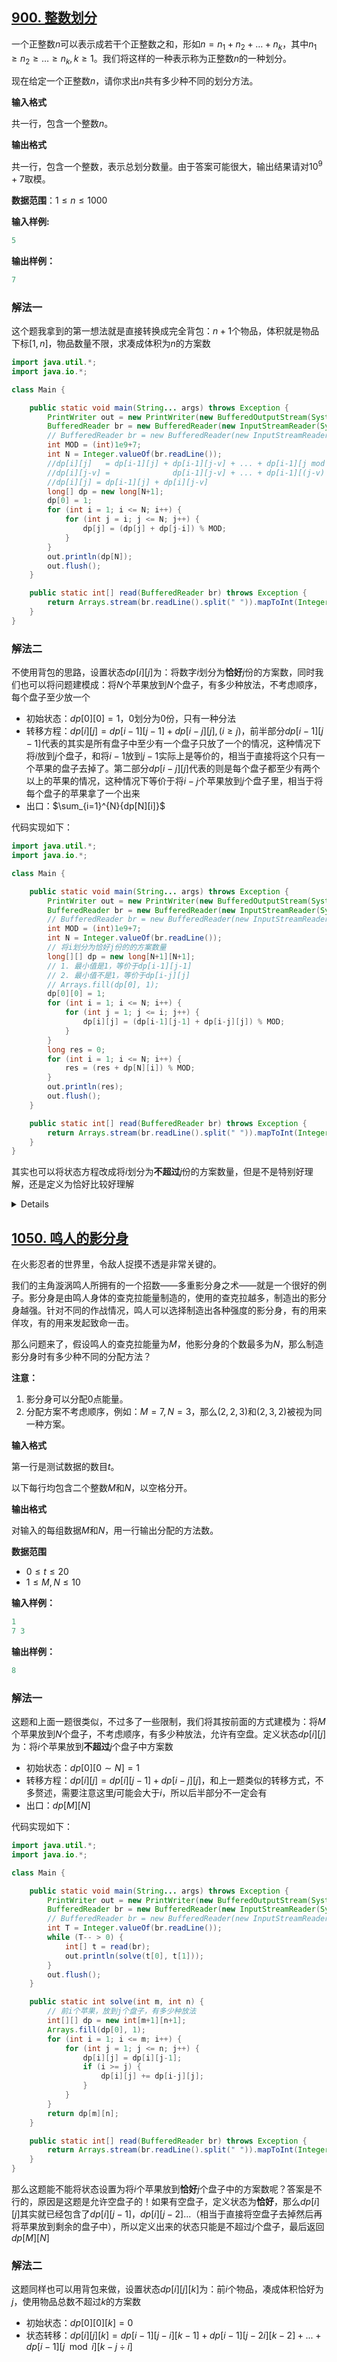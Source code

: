 ## [900. 整数划分](https://www.acwing.com/problem/content/description/902/)

一个正整数$n$可以表示成若干个正整数之和，形如$n=n_1+n_2+…+n_k$，其中$n_1≥n_2≥…≥n_k,k≥1$。我们将这样的一种表示称为正整数$n$的一种划分。

现在给定一个正整数$n$，请你求出$n$共有多少种不同的划分方法。

**输入格式**

共一行，包含一个整数$n$。

**输出格式**

共一行，包含一个整数，表示总划分数量。由于答案可能很大，输出结果请对$10^9+7$取模。

**数据范围**：$1≤n≤1000$

**输入样例:**
```c
5
```
**输出样例：**
```c
7
```
### 解法一
这个题我拿到的第一想法就是直接转换成完全背包：$n+1$个物品，体积就是物品下标$[1,n]$，物品数量不限，求凑成体积为$n$的方案数
```java
import java.util.*;
import java.io.*;

class Main {

    public static void main(String... args) throws Exception {
        PrintWriter out = new PrintWriter(new BufferedOutputStream(System.out));
        BufferedReader br = new BufferedReader(new InputStreamReader(System.in));
        // BufferedReader br = new BufferedReader(new InputStreamReader(new FileInputStream("./input.txt")));
        int MOD = (int)1e9+7;
        int N = Integer.valueOf(br.readLine());
        //dp[i][j]   = dp[i-1][j] + dp[i-1][j-v] + ... + dp[i-1][j mod v]
        //dp[i][j-v] =              dp[i-1][j-v] + ... + dp[i-1][(j-v) mod v]
        //dp[i][j] = dp[i-1][j] + dp[i][j-v]
        long[] dp = new long[N+1];
        dp[0] = 1;
        for (int i = 1; i <= N; i++) {
            for (int j = i; j <= N; j++) {
                dp[j] = (dp[j] + dp[j-i]) % MOD;
            }
        }
        out.println(dp[N]);
        out.flush();
    }

    public static int[] read(BufferedReader br) throws Exception {
        return Arrays.stream(br.readLine().split(" ")).mapToInt(Integer::parseInt).toArray();
    }
}
```

### 解法二
不使用背包的思路，设置状态$dp[i][j]$为：将数字$i$划分为**恰好**$j$份的方案数，同时我们也可以将问题建模成：将$N$个苹果放到$N$个盘子，有多少种放法，不考虑顺序，每个盘子至少放一个

- 初始状态：$dp[0][0] = 1$，0划分为0份，只有一种分法
- 转移方程：$dp[i][j] =dp[i-1][j-1] + dp[i-j][j],(i \geq j)$，前半部分$dp[i-1][j-1]$代表的其实是所有盘子中至少有一个盘子只放了一个的情况，这种情况下将$i$放到$j$个盘子，和将$i-1$放到$j-1$实际上是等价的，相当于直接将这个只有一个苹果的盘子去掉了。第二部分$dp[i-j][j]$代表的则是每个盘子都至少有两个以上的苹果的情况，这种情况下等价于将$i-j$个苹果放到$j$个盘子里，相当于将每个盘子的苹果拿了一个出来
- 出口：$\sum_{i=1}^{N}{dp[N][i]}$

代码实现如下：
```java
import java.util.*;
import java.io.*;

class Main {

    public static void main(String... args) throws Exception {
        PrintWriter out = new PrintWriter(new BufferedOutputStream(System.out));
        BufferedReader br = new BufferedReader(new InputStreamReader(System.in));
        // BufferedReader br = new BufferedReader(new InputStreamReader(new FileInputStream("./input.txt")));
        int MOD = (int)1e9+7;
        int N = Integer.valueOf(br.readLine());
        // 将i划分为恰好j份的的方案数量
        long[][] dp = new long[N+1][N+1];
        // 1. 最小值是1，等价于dp[i-1][j-1]
        // 2. 最小值不是1，等价于dp[i-j][j]
        // Arrays.fill(dp[0], 1);
        dp[0][0] = 1;
        for (int i = 1; i <= N; i++) {
            for (int j = 1; j <= i; j++) {
                dp[i][j] = (dp[i-1][j-1] + dp[i-j][j]) % MOD;
            }
        }
        long res = 0;
        for (int i = 1; i <= N; i++) {
            res = (res + dp[N][i]) % MOD;
        }
        out.println(res);
        out.flush();
    }

    public static int[] read(BufferedReader br) throws Exception {
        return Arrays.stream(br.readLine().split(" ")).mapToInt(Integer::parseInt).toArray();
    }
}
```
其实也可以将状态方程改成将$i$划分为**不超过**$j$份的方案数量，但是不是特别好理解，还是定义为恰好比较好理解
<details>

```java
public static void main(String... args) throws Exception {
    PrintWriter out = new PrintWriter(new BufferedOutputStream(System.out));
    BufferedReader br = new BufferedReader(new InputStreamReader(System.in));
    // BufferedReader br = new BufferedReader(new InputStreamReader(new FileInputStream("./input.txt")));
    int MOD = (int)1e9+7;
    int N = Integer.valueOf(br.readLine());
    // 将i划分为不超过j份的的方案数量
    long[][] dp = new long[N+1][N+1];
    // 0划分为任意份都是1种分法
    // dp[i][j] += dp[i][j-1]
    Arrays.fill(dp[0], 1);
    for (int i = 1; i <= N; i++) {
        for (int j = 1; j <= N; j++) {
            //dp[i-1][j-1]被包含在dp[i][j-1]中
            //所以这里我们只需要加上dp[i][j-1]就行了
            dp[i][j] = dp[i][j-1];
            if (i >= j) {
                //dp[i-j][j]没有被包含，需要加上
                dp[i][j] = (dp[i][j] + dp[i-j][j]) % MOD;
            }
        }
    }
    out.println(dp[N][N]);
    out.flush();
}
```
</details>

## [1050. 鸣人的影分身](https://www.acwing.com/problem/content/description/1052/)

在火影忍者的世界里，令敌人捉摸不透是非常关键的。

我们的主角漩涡鸣人所拥有的一个招数——多重影分身之术——就是一个很好的例子。影分身是由鸣人身体的查克拉能量制造的，使用的查克拉越多，制造出的影分身越强。针对不同的作战情况，鸣人可以选择制造出各种强度的影分身，有的用来佯攻，有的用来发起致命一击。

那么问题来了，假设鸣人的查克拉能量为$M$，他影分身的个数最多为$N$，那么制造影分身时有多少种不同的分配方法？

**注意：**

1. 影分身可以分配$0$点能量。
2. 分配方案不考虑顺序，例如：$M=7,N=3$，那么$(2,2,3)$和$(2,3,2)$被视为同一种方案。

**输入格式**

第一行是测试数据的数目$t$。

以下每行均包含二个整数$M$和$N$，以空格分开。

**输出格式**

对输入的每组数据$M$和$N$，用一行输出分配的方法数。

**数据范围**
- $0≤t≤20$
- $1≤M,N≤10$

**输入样例：**
```c
1
7 3
```
**输出样例：**
```c
8
```
### 解法一
这题和上面一题很类似，不过多了一些限制，我们将其按前面的方式建模为：将$M$个苹果放到$N$个盘子，不考虑顺序，有多少种放法，允许有空盘。定义状态$dp[i][j]$为：将$i$个苹果放到**不超过**$j$个盘子中方案数
- 初始状态：$dp[0][0\sim N]=1$
- 转移方程：$dp[i][j]=dp[i][j-1] + dp[i-j][j]$，和上一题类似的转移方式，不多赘述，需要注意这里$j$可能会大于$i$，所以后半部分不一定会有
- 出口：$dp[M][N]$

代码实现如下：
```java
import java.util.*;
import java.io.*;

class Main {

    public static void main(String... args) throws Exception {
        PrintWriter out = new PrintWriter(new BufferedOutputStream(System.out));
        BufferedReader br = new BufferedReader(new InputStreamReader(System.in));
        // BufferedReader br = new BufferedReader(new InputStreamReader(new FileInputStream("./input.txt")));
        int T = Integer.valueOf(br.readLine());
        while (T-- > 0) {
            int[] t = read(br);
            out.println(solve(t[0], t[1]));
        }
        out.flush();
    }

    public static int solve(int m, int n) {
        // 前i个苹果，放到j个盘子，有多少种放法
        int[][] dp = new int[m+1][n+1];
        Arrays.fill(dp[0], 1);
        for (int i = 1; i <= m; i++) {
            for (int j = 1; j <= n; j++) {
                dp[i][j] = dp[i][j-1];
                if (i >= j) {
                    dp[i][j] += dp[i-j][j];
                }
            }
        }
        return dp[m][n];
    }

    public static int[] read(BufferedReader br) throws Exception {
        return Arrays.stream(br.readLine().split(" ")).mapToInt(Integer::parseInt).toArray();
    }
}
```
那么这题能不能将状态设置为将$i$个苹果放到**恰好**$j$个盘子中的方案数呢？答案是不行的，原因是这题是允许空盘子的！如果有空盘子，定义状态为**恰好**，那么$dp[i][j]$其实就已经包含了$dp[i][j-1]，dp[i][j-2]...$（相当于直接将空盘子去掉然后再将苹果放到剩余的盘子中），所以定义出来的状态只能是不超过$j$个盘子，最后返回$dp[M][N]$

### 解法二
这题同样也可以用背包来做，设置状态$dp[i][j][k]$为：前$i$个物品，凑成体积恰好为$j$，使用物品总数不超过$k$的方案数
- 初始状态：$dp[0][0][k] = 0$
- 状态转移：$dp[i][j][k] = dp[i-1][j-i][k-1] + dp[i-1][j-2i][k-2] + ... + dp[i-1][j \mod i][k-j \div i]$